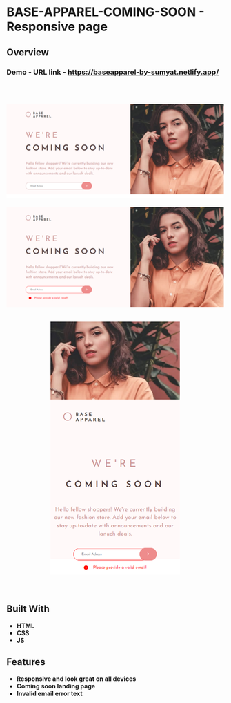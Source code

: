 # BASE-APPAREL-COMING-SOON - Responsive page

## Overview

  <h3>   Demo - URL link -
    <a href="https://baseapparel-by-sumyat.netlify.app/">
     https://baseapparel-by-sumyat.netlify.app/
    </a>
  </h3>

<br/>
<br/>

![](Demo/large-screen.png)
<br/>
<br/>
![](Demo/large-screen-active.png)
<br/>
<br/>

<div align="center">
<img src="Demo/small-screen.png" width="300">
</div>

<br/>
<br/>

## Built With

- **HTML**
- **CSS**
- **JS**

## Features

- **Responsive and look great on all devices**
- **Coming soon landing page**
- **Invalid email error text**
